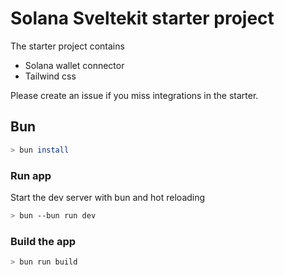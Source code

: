 # Solana Sveltekit starter project

The starter project contains

- Solana wallet connector
- Tailwind css

Please create an issue if you miss integrations in the starter.

## Bun

```bash
> bun install
```

### Run app

Start the dev server with bun and hot reloading

```bash
> bun --bun run dev
```

### Build the app

```bash
> bun run build
```
